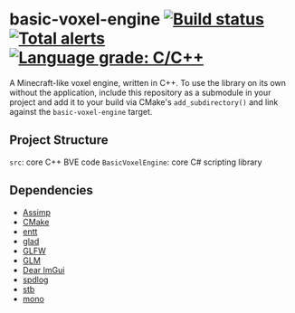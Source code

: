 # basic-voxel-engine [![Build status](https://img.shields.io/github/workflow/status/yodasoda1219/basic-voxel-engine/build)](https://github.com/yodasoda1219/basic-voxel-engine/actions/workflows/build.yml) [![Total alerts](https://img.shields.io/lgtm/alerts/g/yodasoda1219/basic-voxel-engine)](https://lgtm.com/projects/g/yodasoda1219/basic-voxel-engine/alerts/) [![Language grade: C/C++](https://img.shields.io/lgtm/grade/cpp/g/yodasoda1219/basic-voxel-engine)](https://lgtm.com/projects/g/yodasoda1219/basic-voxel-engine/context:cpp)

A Minecraft-like voxel engine, written in C++. To use the library on its own without the application, include this repository as a submodule in your project and add it to your build via CMake's `add_subdirectory()` and link against the `basic-voxel-engine` target.

## Project Structure

`src`: core C++ BVE code
`BasicVoxelEngine`: core C# scripting library

## Dependencies

- [Assimp](https://github.com/assimp/assimp/tree/v5.0.1)
- [CMake](https://cmake.org)
- [entt](https://github.com/skypjack/entt/tree/v3.8.1)
- [glad](https://github.com/Dav1dde/glad)
- [GLFW](https://github.com/glfw/glfw/tree/3.3.4)
- [GLM](https://github.com/g-truc/glm/tree/0.9.9.8)
- [Dear ImGui](https://github.com/ocornut/imgui/tree/docking)
- [spdlog](https://github.com/gabime/spdlog/tree/v1.9.1)
- [stb](https://github.com/nothings/stb)
- [mono](https://www.mono-project.com/download/stable)